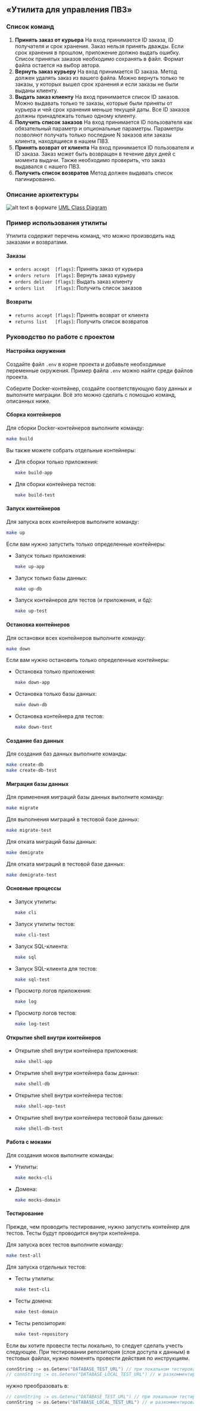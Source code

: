 ## «Утилита для управления ПВЗ»
### Список команд

1. **Принять заказ от курьера**
   На вход принимается ID заказа, ID получателя и срок хранения. Заказ нельзя принять дважды. Если срок хранения в прошлом, приложение должно выдать ошибку. Список принятых заказов необходимо сохранять в файл. Формат файла остается на выбор автора.
2. **Вернуть заказ курьеру**
   На вход принимается ID заказа. Метод должен удалять заказ из вашего файла. Можно вернуть только те заказы, у которых вышел срок хранения и если заказы не были выданы клиенту.
3. **Выдать заказ клиенту**
   На вход принимается список ID заказов. Можно выдавать только те заказы, которые были приняты от курьера и чей срок хранения меньше текущей даты. Все ID заказов должны принадлежать только одному клиенту.
4. **Получить список заказов**
   На вход принимается ID пользователя как обязательный параметр и опциональные параметры.
   Параметры позволяют получать только последние N заказов или заказы клиента, находящиеся в нашем ПВЗ.
5. **Принять возврат от клиента**
   На вход принимается ID пользователя и ID заказа. Заказ может быть возвращен в течение двух дней с момента выдачи. Также необходимо проверить, что заказ выдавался с нашего ПВЗ.
6. **Получить список возвратов**
   Метод должен выдавать список пагинированно.

### Описание архитектуры

![alt text](docs/UML-Class-Diagram.png)
в формате [UML Class Diagram](https://www.drawio.com/blog/uml-class-diagrams)

### Пример использования утилиты

Утилита содержит перечень команд, что можно производить над заказами и возвратами.

#### Заказы
  - `orders accept  [flags]`: Принять заказ от курьера
  - `orders return  [flags]`: Вернуть заказ курьеру
  - `orders deliver [flags]`: Выдать заказ клиенту
  - `orders list    [flags]`: Получить список заказов
	
#### Возвраты
  - `returns accept [flags]`: Принять возврат от клиента
  - `returns list   [flags]`: Получить список возвратов

### Руководство по работе с проектом

#### Настройка окружения

Создайте файл `.env` в корне проекта и добавьте необходимые переменные окружения. Пример файла `.env` можно найти среди файлов проекта.

Соберите Docker-контейнер, создайте соответствующую базу данных и выполните миграции. Всё это можно сделать с помощью команд, описанных ниже.

#### Сборка контейнеров

Для сборки Docker-контейнеров выполните команду:
```sh
make build
```

Вы также можете собрать отдельные контейнеры:
- Для сборки только приложения:
  ```sh
  make build-app
  ```
- Для сборки контейнера тестов:
  ```sh
  make build-test
  ```

#### Запуск контейнеров

Для запуска всех контейнеров выполните команду:
```sh
make up
```

Если вам нужно запустить только определенные контейнеры:
- Запуск только приложения:
  ```sh
  make up-app
  ```
- Запуск только базы данных:
  ```sh
  make up-db
  ```
- Запуск контейнеров для тестов (и приложения, и бд):
  ```sh
  make up-test
  ```

#### Остановка контейнеров

Для остановки всех контейнеров выполните команду:
```sh
make down
```

Если вам нужно остановить только определенные контейнеры:
- Остановка только приложения:
  ```sh
  make down-app
  ```
- Остановка только базы данных:
  ```sh
  make down-db
  ```
- Остановка контейнера для тестов:
  ```sh
  make down-test
  ```

#### Создание баз данных

Для создания баз данных выполните команды:
```sh
make create-db
make create-db-test
```

#### Миграция базы данных

Для применения миграций базы данных выполните команду:
```sh
make migrate
```

Для выполнения миграций в тестовой базе данных:
```sh
make migrate-test
```

Для отката миграций базы данных:
```sh
make demigrate
```

Для отката миграций в тестовой базе данных:
```sh
make demigrate-test
```

#### Основные процессы

- Запуск утилиты:
  ```sh
  make cli
  ```
- Запуск утилиты тестов:
  ```sh
  make cli-test
  ```
- Запуск SQL-клиента:
  ```sh
  make sql
  ```
- Запуск SQL-клиента для тестов:
  ```sh
  make sql-test
  ```
- Просмотр логов приложения:
  ```sh
  make log
  ```
- Просмотр логов тестов:
  ```sh
  make log-test
  ```

#### Открытие shell внутри контейнеров

- Открытие shell внутри контейнера приложения:
  ```sh
  make shell-app
  ```
- Открытие shell внутри контейнера базы данных:
  ```sh
  make shell-db
  ```
- Открытие shell внутри контейнера тестов:
  ```sh
  make shell-app-test
  ```
- Открытие shell внутри контейнера тестовой базы данных:
  ```sh
  make shell-db-test
  ```

#### Работа с моками

Для создания моков выполните команды:
- Утилиты:
  ```sh
  make mocks-cli
  ```
- Домена:
  ```sh
  make mocks-domain
  ```

#### Тестирование

Прежде, чем проводить тестирование, нужно запустить контейнер для тестов. Тесты будут проводится внутри контейнера.

Для запуска всех тестов выполните команду:
```sh
make test-all
```

Для запуска отдельных тестов:
- Тесты утилиты:
  ```sh
  make test-cli
  ```
- Тесты домена:
  ```sh
  make test-domain
  ```
- Тесты репозитория:
  ```sh
  make test-repository
  ```

Если вы хотите провести тесты локально, то следует сделать учесть следующее. При тестировании репозитория (слоя доступа к данным) в тестовых файлах, нужно поменять провести действия по инструкциям.


```go
connString := os.Getenv("DATABASE_TEST_URL") // при локальном тестировании закомментировать эту строчку
// connString := os.Getenv("DATABASE_LOCAL_TEST_URL") // и разкомментировать эту
```
нужно преобразовать в:
```go
// connString := os.Getenv("DATABASE_TEST_URL") // при локальном тестировании закомментировать эту строчку
connString := os.Getenv("DATABASE_LOCAL_TEST_URL") // и разкомментировать эту
```